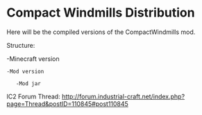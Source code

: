 Compact Windmills Distribution
==============================
Here will be the compiled versions of the CompactWindmills mod.

Structure:


 -Minecraft version
 
    -Mod version
  
       -Mod jar
   
   
IC2 Forum Thread:
http://forum.industrial-craft.net/index.php?page=Thread&postID=110845#post110845